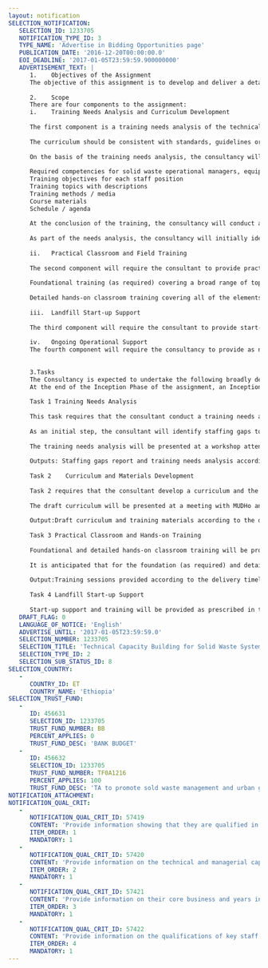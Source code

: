 ```yaml
---
layout: notification
SELECTION_NOTIFICATION: 
   SELECTION_ID: 1233705
   NOTIFICATION_TYPE_ID: 3
   TYPE_NAME: 'Advertise in Bidding Opportunities page'
   PUBLICATION_DATE: '2016-12-20T00:00:00.0'
   EOI_DEADLINE: '2017-01-05T23:59:59.900000000'
   ADVERTISEMENT_TEXT: |
      1.	Objectives of the Assignment
      The objective of this assignment is to develop and deliver a detailed, tiered and practical training course for city engineers, solid waste system managers, equipment operators and other key staff involved directly in managing, operating and maintaining all aspects of city solid waste management systems. This course will provide both foundational classroom (as needed) and detailed hands-on training including all of the elements in the Landfill Operating and Management Plans (LOMPs) to be prepared under a separate contract. The training course will address common elements found in the LOMPs as well as all aspects of solid waste collection, transportation and material recovery. At the conclusion of the course, participants will have gained the key competencies needed to successfully operate and maintain the existing landfill sites and the solid waste collection, transportation and material recovery systems. 
      
      2.	Scope
      There are four components to the assignment:
      i.	Training Needs Analysis and Curriculum Development
      
      The first component is a training needs analysis of the technical capacity of solid waste staff and management to sustainably operate and maintain all aspects of the collection, transportation, material recovery and disposal operations. The needs analysis will evaluate the knowledge and skills required for solid waste system management, operations and maintenance against the formal and informal education of city personnel as well as their in-service training. It should be noted that solid waste management staff have received some foundational training from the Ministry of Urban Development and Housing (MUDHo) and other Federal Ministries. 
      
      The curriculum should be consistent with standards, guidelines or other requirements for solid waste collection, transportation, material recovery and landfilling as specified under the Solid Waste Management Proclamation as well as the National Urban Solid Waste Standards, 2014 and the Solid Waste Management Manual, 2012 prepared by the Ministry of Urban Development and Housing (MUDHo). Where guidance is not available under GoE legislation, manuals and guidelines, the consultant shall align the curriculum, to the extent practical, to basic international best practices.
      
      On the basis of the training needs analysis, the consultancy will develop a detailed training curriculum that, at a minimum, includes the following:
      
      Required competencies for solid waste operational managers, equipment operators and other key staff
      Training objectives for each staff position
      Training topics with descriptions
      Training methods / media
      Course materials
      Schedule / agenda
      
      At the conclusion of the training, the consultancy will conduct a proficiency assessment to determine the effectiveness of the training program and the ability of staff to undertake the prescribed functions. A course certificate will be issued to each participant achieving the required level of proficiency.
      
      As part of the needs analysis, the consultancy will initially identify staffing gaps in one or two representative cities (as selected by MUDHo) to undertake the functions needed to sustainably operate and maintain the solid waste management systems.  A separate staffing gaps report will be prepared and submitted as an initial output by the consultancy for consideration and follow-up by city managers and the MUDHo.
      
      ii.	Practical Classroom and Field Training
      
      The second component will require the consultant to provide practical classroom and hands-on training based on the staff training curriculum. Training will be tiered recognizing the different competencies required for management and specific staff positions and training that has been provided to date. 
      
      Foundational training (as required) covering a broad range of topics from solid waste system design, operations, maintenance, staffing, monitoring, contingency planning to landfill site closure. The objective of the foundational learnings is to build, as required, an understanding of the theory and critical elements of solid waste management for city engineers, site managers and operational staff. It is anticipated that this element will last for one and a half (1.5) days.
      
      Detailed hands-on classroom training covering all of the elements in the curriculum. Classroom sessions will use a variety of methods and media including practical demonstrations, videos and Skype sessions with solid waste system operators in other jurisdictions to maximize staff participation, interest and learning. This element will cover the complete value chain of the solid waste management system with a focus on overall system optimization as well as opportunities to promote waste reduction, recycling and composting as methods to both reduce the quantities of waste requiring landfilling and also to generate revenue. Opportunities to promote the use of MSEs to undertake waste reduction, recycling and composting will be identified. The objective of this element is to build the competence of solid waste system managers and operating staff to operate and maintain their solid waste systems. It is anticipated that this element will last for three (3.0) days.
      
      iii.	Landfill Start-up Support
      
      The third component will require the consultant to provide start-up support and hands-on training for solid waste landfill managers and operational personnel based on the staff training curriculum and the individual Landfill Operating and Management Plans (LOMPs) now being developed under a separate contract. To undertake this element, the consultant will work with one of the secondary cities (yet to be chosen by MUDHo) to open and begin operations at one of the existing landfill sites. The objective would be to provide hands on experience based on the curriculum to landfill managers, supervisors and equipment operators from up to eight secondary cities to be selected by MUDHo. It is anticipated that this direct work experience would last for five (5) days.
      
      iv.	Ongoing Operational Support
      The fourth component will require the consultancy to provide as needed technical assistance to each of the cities as operations get underway. This technical assistance could take the form of telephone calls, emails, Skype sessions, webinars and a workshop to address problems identified locally. 
      
      
      3.Tasks
      The Consultancy is expected to undertake the following broadly defined tasks and produce the related outputs. It should be noted that MUDHo and the World Bank may decide not to proceed with individual elements under iii) Start-up Support or iv) Ongoing Operational Support at their sole discretion.
      At the end of the Inception Phase of the assignment, an Inception Workshop will be held with MUDHo, selected cities and the World Bank to refine the scope and content of the assignment and to develop a clear work plan for completion of the project within the defined timelines.
      
      Task 1 Training Needs Analysis
      
      This task requires that the consultant conduct a training needs analysis of staff in one or two of the cities as selected by MUDHo. The needs analysis will evaluate the knowledge and skills required for solid waste system management, operations and maintenance against the formal and informal education of city personnel as well as in-service training provided to date by MUDHo or other Federal Ministries.
      
      As an initial step, the consultant will identify staffing gaps to undertake the functions needed to sustainably operate and maintain the solid waste system.  A separate staffing gaps report will be prepared and submitted as an initial output by the consultant for consideration and follow-up by the city managers and MUDHo.
      
      The training needs analysis will be presented at a workshop attended by selected cities, MUDHo and the World Bank. Changes will be made to the documents based on input from the participants.
      
      Outputs: Staffing gaps report and training needs analysis according to the delivery timelines
      
      Task 2    Curriculum and Materials Development 
      
      Task 2 requires that the consultant develop a curriculum and the training materials to be delivered at the training sessions in Tasks 3 and 4 to meet the requirements prescribed in the needs analysis. The curriculum will address required staff competencies, training objectives, training topics, training methods / media, course materials and the training schedule. Materials will include a training binder with CD as a reference. Classroom sessions will use a variety of methods and media including practical demonstrations, videos and Skype sessions with solid waste system operators in other jurisdictions to maximize staff participation, interest and learning. 
      
      The draft curriculum will be presented at a meeting with MUDHo and the World Bank. Changes will be made to the documents based on input from the participants.
      
      Output:Draft curriculum and training materials according to the delivery timelines.
      
      Task 3 Practical Classroom and Hands-on Training
      
      Foundational and detailed hands-on classroom training will be provided as prescribed in the curriculum. It is anticipated that this combined training will take place over a total four and a half (4.5) days.
      
      It is anticipated that for the foundation (as required) and detailed classroom training there will be approximately (# to be determined) participants from the cities.
      
      Output:Training sessions provided according to the delivery timelines
      
      Task 4 Landfill Start-up Support 
      
      Start-up support and training will be provided as prescribed in the curriculum. It will be comprised of start-up support training at one of the existing landfill sites. The start-up support training will include opening and beginning operations at one of the landfill sites in keeping with the LOMPs being prepared by a separate consultant.
   DRAFT_FLAG: 0
   LANGUAGE_OF_NOTICE: 'English'
   ADVERTISE_UNTIL: '2017-01-05T23:59:59.0'
   SELECTION_NUMBER: 1233705
   SELECTION_TITLE: 'Technical Capacity Building for Solid Waste System Operations and Management'
   SELECTION_TYPE_ID: 2
   SELECTION_SUB_STATUS_ID: 8
SELECTION_COUNTRY: 
   - 
      COUNTRY_ID: ET
      COUNTRY_NAME: 'Ethiopia'
SELECTION_TRUST_FUND: 
   - 
      ID: 456631
      SELECTION_ID: 1233705
      TRUST_FUND_NUMBER: BB
      PERCENT_APPLIES: 0
      TRUST_FUND_DESC: 'BANK BUDGET'
   - 
      ID: 456632
      SELECTION_ID: 1233705
      TRUST_FUND_NUMBER: TF0A1216
      PERCENT_APPLIES: 100
      TRUST_FUND_DESC: 'TA to promote sold waste management and urban greenery in selected Ethiopian secondary cities'
NOTIFICATION_ATTACHMENT: 
NOTIFICATION_QUAL_CRIT: 
   - 
      NOTIFICATION_QUAL_CRIT_ID: 57419
      CONTENT: 'Provide information showing that they are qualified in the field of the assignment.'
      ITEM_ORDER: 1
      MANDATORY: 1
   - 
      NOTIFICATION_QUAL_CRIT_ID: 57420
      CONTENT: 'Provide information on the technical and managerial capabilities of the firm.'
      ITEM_ORDER: 2
      MANDATORY: 1
   - 
      NOTIFICATION_QUAL_CRIT_ID: 57421
      CONTENT: 'Provide information on their core business and years in business.'
      ITEM_ORDER: 3
      MANDATORY: 1
   - 
      NOTIFICATION_QUAL_CRIT_ID: 57422
      CONTENT: 'Provide information on the qualifications of key staff.'
      ITEM_ORDER: 4
      MANDATORY: 1
---
```

